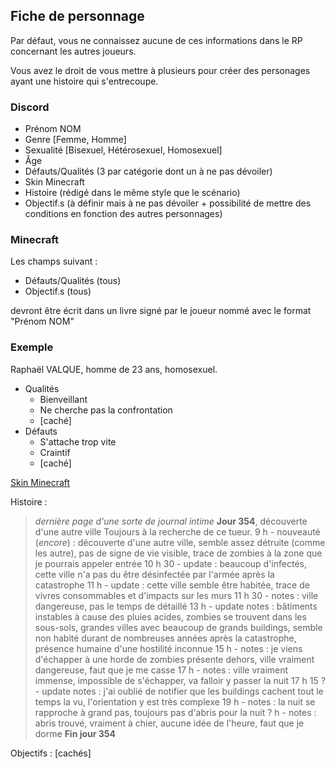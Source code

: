 ## Fiche de personnage

Par défaut, vous ne connaissez aucune de ces informations dans le RP concernant les autres joueurs.

Vous avez le droit de vous mettre à plusieurs pour créer des personages ayant une histoire qui s'entrecoupe.

### Discord

- Prénom NOM
- Genre [Femme, Homme]
- Sexualité [Bisexuel, Hétérosexuel, Homosexuel]
- Âge
- Défauts/Qualités (3 par catégorie dont un à ne pas dévoiler)
- Skin Minecraft
- Histoire (rédigé dans le même style que le scénario)
- Objectif.s (à définir mais à ne pas dévoiler + possibilité de mettre des conditions en fonction des autres personnages)

### Minecraft

Les champs suivant :
- Défauts/Qualités (tous)
- Objectif.s (tous)

devront être écrit dans un livre signé par le joueur nommé avec le format "Prénom NOM"

### Exemple

Raphaël VALQUE, homme de 23 ans, homosexuel.
- Qualités
    - Bienveillant
    - Ne cherche pas la confrontation
    - [caché]
- Défauts
    - S'attache trop vite
    - Craintif
    - [caché]

[Skin Minecraft]()

Histoire :
> *dernière page d'une sorte de journal intime*
> **Jour 354**, découverte d'une autre ville
> Toujours à la recherche de ce tueur.
> 9 h - nouveauté (*encore*) : découverte d'une autre ville, semble assez détruite (comme les autre), pas de signe de vie visible, trace de zombies à la zone que je pourrais appeler entrée
> 10 h 30 - update : beaucoup d'infectés, cette ville n'a pas du être désinfectée par l'armée après la catastrophe
> 11 h - update : cette ville semble être habitée, trace de vivres consommables et d'impacts sur les murs
> 11 h 30 - notes : ville dangereuse, pas le temps de détaillé
> 13 h - update notes : bâtiments instables à cause des pluies acides, zombies se trouvent dans les sous-sols, grandes villes avec beaucoup de grands buildings, semble non habité durant de nombreuses années après la catastrophe, présence humaine d'une hostilité inconnue
> 15 h - notes : je viens d'échapper à une horde de zombies présente dehors, ville vraiment dangereuse, faut que je me casse
> 17 h - notes : ville vraiment immense, impossible de s'échapper, va falloir y passer la nuit
> 17 h 15 ? - update notes : j'ai oublié de notifier que les buildings cachent tout le temps la vu, l'orientation y est très complexe
> 19 h - notes : la nuit se rapproche à grand pas, toujours pas d'abris pour la nuit
> ? h - notes : abris trouvé, vraiment à chier, aucune idée de l'heure, faut que je dorme
> **Fin jour 354**

Objectifs : [cachés]
